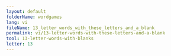 ```yaml
---
layout: default
folderName: wordgames
lang: vi
fileName: 13_letter_words_with_these_letters_and_a_blank
permalink: vi/13-letter-words-with-these-letters-and-a-blank
tool: 13-letter-words-with-blanks
letter: 13
---
```

